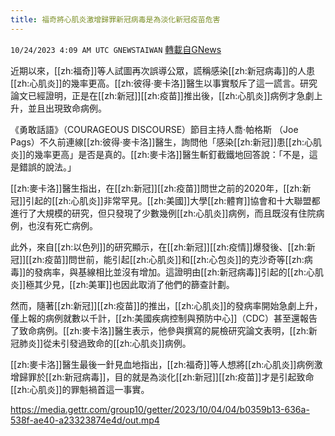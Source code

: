 ```yaml
---
title: 福奇將心肌炎激增歸罪新冠病毒是為淡化新冠疫苗危害
---
```

`10/24/2023 4:09 AM UTC GNEWSTAIWAN` [轉載自GNews](https://gnews.org/articles/1872686)



近期以來，[[zh:福奇]]等人試圖再次誤導公眾，謊稱感染[[zh:新冠病毒]]的人患[[zh:心肌炎]]的幾率更高。[[zh:彼得·麥卡洛]]醫生以事實駁斥了這一謊言。研究論文已經證明，正是在[[zh:新冠]][[zh:疫苗]]推出後，[[zh:心肌炎]]病例才急劇上升，並且出現致命病例。  

《勇敢話語》（COURAGEOUS DISCOURSE）節目主持人喬·帕格斯 （Joe Pags）不久前連線[[zh:彼得·麥卡洛]]醫生，詢問他「感染[[zh:新冠]]患[[zh:心肌炎]]的幾率更高」是否是真的。[[zh:麥卡洛]]醫生斬釘截鐵地回答說：「不是，這是錯誤的說法。」

  

[[zh:麥卡洛]]醫生指出，在[[zh:新冠]][[zh:疫苗]]問世之前的2020年，[[zh:新冠]]引起的[[zh:心肌炎]]非常罕見。[[zh:美國]]大學[[zh:體育]]協會和十大聯盟都進行了大規模的研究，但只發現了少數幾例[[zh:心肌炎]]病例，而且既沒有住院病例，也沒有死亡病例。

  

此外，來自[[zh:以色列]]的研究顯示，在[[zh:新冠]][[zh:疫情]]爆發後、[[zh:新冠]][[zh:疫苗]]問世前，能引起[[zh:心肌炎]]和[[zh:心包炎]]的克沙奇等[[zh:病毒]]的發病率，與基線相比並沒有增加。這證明由[[zh:新冠病毒]]引起的[[zh:心肌炎]]極其少見，[[zh:美軍]]也因此取消了他們的篩查計劃。

  

然而，隨著[[zh:新冠]][[zh:疫苗]]的推出，[[zh:心肌炎]]的發病率開始急劇上升，僅上報的病例就數以千計，[[zh:美國疾病控制與預防中心]]（CDC）甚至還報告了致命病例。[[zh:麥卡洛]]醫生表示，他參與撰寫的屍檢研究論文表明，[[zh:新冠肺炎]]從未引發過致命的[[zh:心肌炎]]病例。

  

[[zh:麥卡洛]]醫生最後一針見血地指出，[[zh:福奇]]等人想將[[zh:心肌炎]]病例激增歸罪於[[zh:新冠病毒]]，目的就是為淡化[[zh:新冠]][[zh:疫苗]]才是引起致命[[zh:心肌炎]]的罪魁禍首這一事實。


https://media.gettr.com/group10/getter/2023/10/04/04/b0359b13-636a-538f-ae40-a23323874e4d/out.mp4


